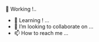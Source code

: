 🔭 Working !..
- 🌱 Learning ! ...
- 💞️ I’m looking to collaborate on ...
- 📫 How to reach me ...

<!---
madhugitA/madhugitA is a ✨ special ✨ repository because its `README.md` (this file) appears on your GitHub profile.
You can click the Preview link to take a look at your changes.
--->
